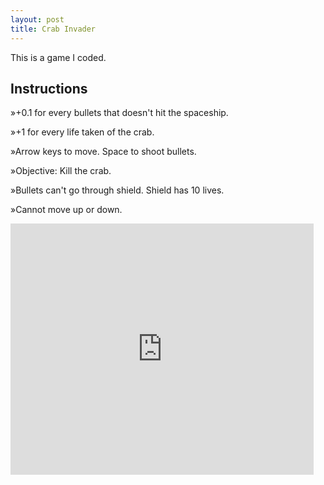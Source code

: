 ```yaml
---
layout: post
title: Crab Invader
---
```

This is a game I coded.
<h2>Instructions</h2>
<p>»+0.1 for every bullets that doesn't hit the spaceship.</p>
<p>»+1 for every life taken of the crab.</p>
<p>»Arrow keys to move. Space to shoot bullets.</p>
<p>»Objective: Kill the crab.</p>
<p>»Bullets can't go through shield. Shield has 10 lives.</p>
<p>»Cannot move up or down.</p>

<iframe src="https://scratch.mit.edu/projects/620163938/embed" allowtransparency="true" width="485" height="402" frameborder="0" scrolling="no" allowfullscreen></iframe>